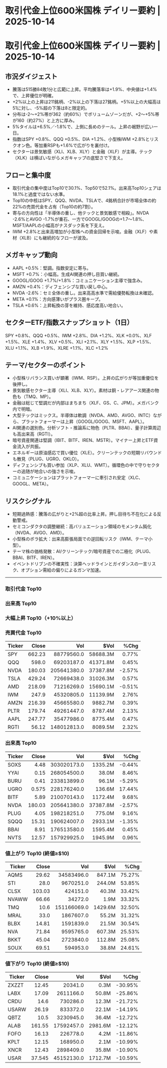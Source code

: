 # 取引代金上位600米国株 デイリー要約 | 2025-10-14

# 取引代金上位600米国株 デイリー要約 | 2025-10-14

## 市況ダイジェスト
- 騰落は515勝84敗1分と広範に上昇。平均騰落率は+1.9%、中央値は+1.4%で、上昇優位が明確。
- +2%以上の上昇は211銘柄、-2%以上の下落は27銘柄。+5%以上の大幅高は51に対し、-5%超の下落は8と限定的。
- 分布は-2〜+2%帯が362（約60%）でボリュームゾーンだが、+2〜+5%帯が160（約27%）と上方に厚み。
- 5%タイルは+6.5%／-1.8%で、上側に長めのテール。上昇の裾野が広い一日。
- 指数はSPY +0.8%、QQQ +0.5%、DIA +1.2%、小型株IWM +2.8%とリスクオン色。等加重RSPも+1.6%で広がりを裏付け。
- セクターは景気敏感（XLI、XLB、XLY）と金融（XLF）が主導。テック（XLK）は横ばいながらメガキャップの底堅さで下支え。

## フローと集中度
- 取引代金の集中度はTop10で30.1%、Top50で52.1%。出来高Top10シェアは18.1%と過度ではない水準。
- Top10の中核はSPY、QQQ、NVDA、TSLAで、4銘柄合計が市場全体の約22%の売買代金を占有（Top10の約7割）。
- 寄与の方向性は「半導体の重し、他テックと景気敏感で相殺」。NVDA -2.6%とAVGO -1.7%が重石、一方でGOOGL/GOOGの+1.7〜1.8%、MSFT/AAPLの小幅高がナスダック系を下支え。
- IWM +2.8%と出来高増加が小型株への資金回帰を示唆。金融（XLF）や素材（XLB）にも継続的なフローが波及。

## メガキャップ動向
- AAPL +0.5%：堅調。指数安定に寄与。
- MSFT +0.7%：小幅高。生成AI関連の押し目買い継続。
- GOOGL/GOOG +1.7%/+1.8%：コミュニケーション主導で強含み。
- AMZN +0.4%：ディフェンシブな買い戻し中心。
- NVDA -2.6%：セミ全体の重し。出来高高水準で需給優勢転換は未確認。
- META +0.1%：方向感薄いがプラス圏キープ。
- TSLA +0.6%：上昇転換の芽を維持、感応度高い地合い。

## セクターETF/指数スナップショット（1日）
SPY +0.8%、QQQ +0.5%、IWM +2.8%、DIA +1.2%、XLK +0.0%、XLF +1.5%、XLE +1.4%、XLV +0.5%、XLI +2.1%、XLY +1.5%、XLP +1.5%、XLU +1.1%、XLB +1.9%、XLRE +1.1%、XLC +1.2%

## テーマ/セクターのポイント
- 小型株リバランス買いが顕著（IWM、RSP）。上昇の広がりが等加重優位を後押し。
- 景気敏感セクター主導（XLI、XLB、XLY）。素材は銅・レアアース関連の物色も（TMQ、MP）。
- 金融は総じて堅調だが内部はまちまち（XLF、GS、C、JPM）。メガバンク内で明暗。
- 大型テックはミックス。半導体は軟調（NVDA、AMD、AVGO、INTC）ながら、プラットフォーマーは上昇（GOOGL/GOOG、MSFT、AAPL）。
- AI関連の選別色。分析ソフト・推論系に物色（PLTR、BBAI）、量子計算周辺も高出来高（RGTI）。
- 暗号資産関連は堅調（IBIT、BITF、IREN、MSTR）。マイナー上昇とETF資金流入が共振。
- エネルギーは原油感応で買い優位（XLE）。クリーンテックの短期リバウンドも散見（PLUG、UGRO、OKLO）。
- ディフェンシブも買い参加（XLP、XLU、WMT）。循環色の中で守りセクターの追随が地合いの強さを示唆。
- コミュニケーションはプラットフォーマーに牽引され安定（XLC、GOOGL、META）。

## リスクシグナル
- 短期過熱感：騰落の広がりと+2%超の比率上昇。押し目待ち不在化による反動警戒。
- セミコンダクタの調整継続：高バリュエーション領域のモメンタム鈍化（NVDA、AVGO、AMD）。
- 小型株のボラ拡大：出来高膨張局面での逆回転リスク（IWM、テーマ小型）。
- テーマ株の価格発散：AI/クリーンテック/暗号資産での二極化（PLUG、BBAI、BITF、IREN）。
- イベントドリブンの不確実性：決算ヘッドラインとガイダンスの一言リスク、オプション需給の偏りによるガンマ加速。

---

### 取引代金 Top10
### 出来高 Top10
### 大幅上昇 Top10（+10%以上）

### 売買代金 Top10
| Ticker | Close | Vol | $Vol | %Chg |
|---|---:|---:|---:|---:|
| SPY | 662.23 | 88779560.0 | 58688.3M | 0.77% |
| QQQ | 598.0 | 69203187.0 | 41371.8M | 0.45% |
| NVDA | 180.03 | 205641380.0 | 37387.8M | -2.57% |
| TSLA | 429.24 | 72669438.0 | 31026.3M | 0.57% |
| AMD | 218.09 | 71216269.0 | 15690.1M | -0.51% |
| IWM | 247.9 | 45320805.0 | 11139.9M | 2.76% |
| AMZN | 216.39 | 45665580.0 | 9882.7M | 0.39% |
| PLTR | 179.74 | 49261447.0 | 8787.4M | 2.13% |
| AAPL | 247.77 | 35477986.0 | 8775.4M | 0.47% |
| RGTI | 56.12 | 148012813.0 | 8089.5M | 2.32% |


### 出来高 Top10
| Ticker | Close | Vol | $Vol | %Chg |
|---|---:|---:|---:|---:|
| SOXS | 4.48 | 303020173.0 | 1335.2M | -0.44% |
| YYAI | 0.15 | 268054500.0 | 38.0M | 8.46% |
| BURU | 0.41 | 233813899.0 | 96.1M | -5.29% |
| UGRO | 0.575 | 228176240.0 | 136.6M | 17.44% |
| BITF | 5.89 | 210070143.0 | 1172.4M | 9.68% |
| NVDA | 180.03 | 205641380.0 | 37387.8M | -2.57% |
| PLUG | 4.05 | 198218251.0 | 775.0M | 9.16% |
| SQQQ | 15.31 | 190624007.0 | 2933.1M | -1.35% |
| BBAI | 8.91 | 176513580.0 | 1595.4M | 0.45% |
| NVTS | 12.57 | 157929925.0 | 1945.9M | 0.96% |


### 値上がり Top10 (終値≥$10)
| Ticker | Close | Vol | $Vol | %Chg |
|---|---:|---:|---:|---:|
| AQMS | 29.62 | 34583496.0 | 847.1M | 75.27% |
| STI | 28.0 | 9670251.0 | 244.0M | 53.85% |
| CLSX | 103.03 | 424151.0 | 40.3M | 33.42% |
| NVAWW | 66.66 | 34272.0 | 1.9M | 33.32% |
| TMQ | 10.6 | 151166069.0 | 1429.6M | 32.50% |
| MRAL | 33.0 | 1867607.0 | 55.2M | 31.32% |
| BLBX | 14.81 | 1591839.0 | 21.5M | 30.54% |
| NVA | 71.84 | 9595765.0 | 607.3M | 25.53% |
| BKKT | 45.04 | 2723840.0 | 112.8M | 25.08% |
| SOUX | 69.51 | 594953.0 | 38.8M | 24.61% |


### 値下がり Top10 (終値≥$10)
| Ticker | Close | Vol | $Vol | %Chg |
|---|---:|---:|---:|---:|
| ZXZZT | 12.45 | 20341.0 | 0.3M | -30.95% |
| LABX | 17.09 | 2611166.0 | 50.8M | -25.86% |
| CRDU | 14.6 | 730286.0 | 12.3M | -21.72% |
| USARW | 26.19 | 833372.0 | 22.1M | -14.19% |
| QBTZ | 10.5 | 3230945.0 | 36.4M | -12.72% |
| ALAB | 161.55 | 17592457.0 | 2981.6M | -12.12% |
| FOFO | 16.13 | 226778.0 | 4.2M | -11.86% |
| KPLT | 12.15 | 168950.0 | 2.1M | -10.99% |
| XNCR | 12.43 | 2898409.0 | 35.8M | -10.90% |
| USAR | 37.545 | 45152130.0 | 1712.7M | -10.59% |

